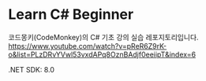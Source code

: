 # Learn C# Beginner

코드몽키(CodeMonkey)의 C# 기초 강의 실습 레포지토리입니다.  
https://www.youtube.com/watch?v=pReR6Z9rK-o&list=PLzDRvYVwl53vxdAPq8OznBAdjf0eeiipT&index=6

.NET SDK: 8.0  
